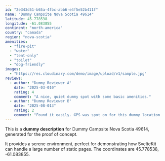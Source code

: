 ```yaml
---
id: "2e343d51-b65a-4fbc-abb6-e4f5e52b411f"
name: "Dummy Campsite Nova Scotia 49614"
latitude: 45.778538
longitude: -61.083855
continent: "north-america"
country: "canada"
region: "nova-scotia"
amenities:
  - "fire-pit"
  - "water"
  - "tent-only"
  - "toilet"
  - "dog-friendly"
images:
  - "https://res.cloudinary.com/demo/image/upload/v1/sample.jpg"
reviews:
  - author: "Dummy Reviewer A"
    date: "2025-03-010"
    rating: 4
    comment: "A nice, quiet dummy spot with some basic amenities."
  - author: "Dummy Reviewer B"
    date: "2025-08-013"
    rating: 2
    comment: "Found it easily. GPS was spot on for this dummy location."
---
```


This is a **dummy description** for Dummy Campsite Nova Scotia 49614, generated for the proof of concept.

It provides a serene environment, perfect for demonstrating how SvelteKit can handle a large number of static pages. The coordinates are 45.778538, -61.083855.

